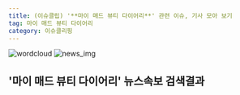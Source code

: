 ```yaml
---
title: (이슈클립) '**마이 매드 뷰티 다이어리**' 관련 이슈, 기사 모아 보기
tag: 마이 매드 뷰티 다이어리
category: 이슈클리핑
---
```

![wordcloud](https://s3.ap-northeast-2.amazonaws.com/lyrics101-wordcloud/2018-09-14-1536908599.png)
![news_img](https://user-images.githubusercontent.com/42597476/44507050-1206f400-a6e4-11e8-8d98-7ffbfebb353f.png)
## **'**마이 매드 뷰티 다이어리**'** 뉴스속보 검색결과

